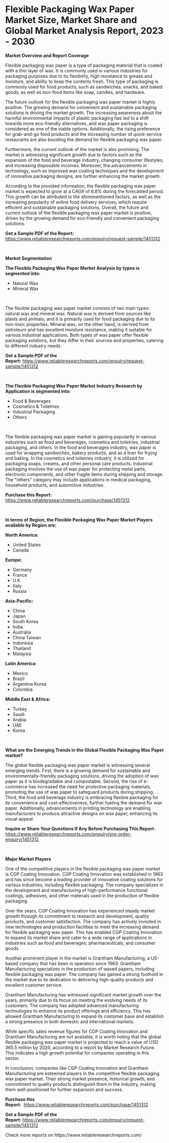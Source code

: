 <p><h1>Flexible Packaging Wax Paper Market Size, Market Share and Global Market Analysis Report, 2023 - 2030</h1></p><p><strong>Market Overview and Report Coverage</strong></p>
<p><p>Flexible packaging wax paper is a type of packaging material that is coated with a thin layer of wax. It is commonly used in various industries for packaging purposes due to its flexibility, high resistance to grease and moisture, and ability to keep the contents fresh. This type of packaging is commonly used for food products, such as sandwiches, snacks, and baked goods, as well as non-food items like soap, candles, and hardware.</p><p>The future outlook for the flexible packaging wax paper market is highly positive. The growing demand for convenient and sustainable packaging solutions is driving the market growth. The increasing awareness about the harmful environmental impacts of plastic packaging has led to a shift towards more eco-friendly alternatives, and wax paper packaging is considered as one of the viable options. Additionally, the rising preference for grab-and-go food products and the increasing number of quick-service restaurants are also boosting the demand for flexible packaging wax paper.</p><p>Furthermore, the current outlook of the market is also promising. The market is witnessing significant growth due to factors such as the expansion of the food and beverage industry, changing consumer lifestyles, and increasing disposable incomes. Moreover, the advancements in technology, such as improved wax coating techniques and the development of innovative packaging designs, are further enhancing the market growth.</p><p>According to the provided information, the flexible packaging wax paper market is expected to grow at a CAGR of 6.8% during the forecasted period. This growth can be attributed to the aforementioned factors, as well as the increasing popularity of online food delivery services, which require efficient and sustainable packaging solutions. Overall, the future and current outlook of the flexible packaging wax paper market is positive, driven by the growing demand for eco-friendly and convenient packaging solutions.</p></p>
<p><strong>Get a Sample PDF of the Report:</strong> <a href="https://www.reliableresearchreports.com/enquiry/request-sample/1451312">https://www.reliableresearchreports.com/enquiry/request-sample/1451312</a></p>
<p>&nbsp;</p>
<p><strong>Market Segmentation</strong></p>
<p><strong>The Flexible Packaging Wax Paper Market Analysis by types is segmented into:</strong></p>
<p><ul><li>Natural Wax</li><li>Mineral Wax</li></ul></p>
<p>&nbsp;</p>
<p><p>The flexible packaging wax paper market consists of two main types: natural wax and mineral wax. Natural wax is derived from sources like plants and animals, and it is primarily used for food packaging due to its non-toxic properties. Mineral wax, on the other hand, is derived from petroleum and has excellent moisture resistance, making it suitable for various industrial applications. Both types of wax paper offer flexible packaging solutions, but they differ in their sources and properties, catering to different industry needs.</p></p>
<p><strong>Get a Sample PDF of the Report:</strong>&nbsp;<a href="https://www.reliableresearchreports.com/enquiry/request-sample/1451312">https://www.reliableresearchreports.com/enquiry/request-sample/1451312</a></p>
<p>&nbsp;</p>
<p><strong>The Flexible Packaging Wax Paper Market Industry Research by Application is segmented into:</strong></p>
<p><ul><li>Food & Beverages</li><li>Cosmetics & Toiletries</li><li>Industrial Packaging</li><li>Others</li></ul></p>
<p>&nbsp;</p>
<p><p>The flexible packaging wax paper market is gaining popularity in various industries such as food and beverages, cosmetics and toiletries, industrial packaging, and others. In the food and beverages industry, wax paper is used for wrapping sandwiches, bakery products, and as a liner for frying and baking. In the cosmetics and toiletries industry, it is utilized for packaging soaps, creams, and other personal care products. Industrial packaging involves the use of wax paper for protecting metal parts, electronic components, and other fragile items during shipping and storage. The "others" category may include applications in medical packaging, household products, and automotive industries.</p></p>
<p><strong>Purchase this Report:</strong>&nbsp; <a href="https://www.reliableresearchreports.com/purchase/1451312">https://www.reliableresearchreports.com/purchase/1451312</a></p>
<p>&nbsp;</p>
<p><strong>In terms of Region, the Flexible Packaging Wax Paper Market Players available by Region are:</strong></p>
<p>
    <p> <strong> North America: </strong>
        <ul>
            <li>United States</li>
            <li>Canada</li>
        </ul>
        </p> 
    <p> <strong> Europe: </strong>
        <ul>
            <li>Germany</li>
            <li>France</li>
            <li>U.K.</li>
            <li>Italy</li>
            <li>Russia</li>
        </ul>
        </p> 
    <p> <strong> Asia-Pacific: </strong>
        <ul>
            <li>China</li>
            <li>Japan</li>
            <li>South Korea</li>
            <li>India</li>
            <li>Australia</li>
            <li>China Taiwan</li>
            <li>Indonesia</li>
            <li>Thailand</li>
            <li>Malaysia</li>
        </ul>
        </p> 
    <p> <strong> Latin America: </strong>
        <ul>
            <li>Mexico</li>
            <li>Brazil</li>
            <li>Argentina Korea</li>
            <li>Colombia</li>
        </ul>
        </p> 
    <p> <strong> Middle East & Africa: </strong>
        <ul>
            <li>Turkey</li>
            <li>Saudi</li>
            <li>Arabia</li>
            <li>UAE</li>
            <li>Korea</li>
        </ul>
    </p>
    </p>
<p>&nbsp;</p>
<p><strong>What are the Emerging Trends in the Global Flexible Packaging Wax Paper market?</strong></p>
<p><p>The global flexible packaging wax paper market is witnessing several emerging trends. First, there is a growing demand for sustainable and environmentally-friendly packaging solutions, driving the adoption of wax paper as it is biodegradable and compostable. Second, the rise of e-commerce has increased the need for protective packaging materials, promoting the use of wax paper to safeguard products during shipping. Third, the food and beverage industry is embracing flexible packaging for its convenience and cost-effectiveness, further fueling the demand for wax paper. Additionally, advancements in printing technology are enabling manufacturers to produce attractive designs on wax paper, enhancing its visual appeal.</p></p>
<p><strong>Inquire or Share Your Questions If Any Before Purchasing This Report</strong>- <a href="https://www.reliableresearchreports.com/enquiry/pre-order-enquiry/1451312">https://www.reliableresearchreports.com/enquiry/pre-order-enquiry/1451312</a></p>
<p>&nbsp;</p>
<p><strong>Major Market Players</strong></p>
<p><p>One of the competitive players in the flexible packaging wax paper market is CGP Coating Innovation. CGP Coating Innovation was established in 1963 and has since become a leading provider of innovative coating solutions for various industries, including flexible packaging. The company specializes in the development and manufacturing of high-performance functional coatings, adhesives, and other materials used in the production of flexible packaging.</p><p>Over the years, CGP Coating Innovation has experienced steady market growth through its commitment to research and development, quality products, and customer satisfaction. The company has actively invested in new technologies and production facilities to meet the increasing demand for flexible packaging wax paper. This has enabled CGP Coating Innovation to expand its market share and cater to a wide range of applications in industries such as food and beverages, pharmaceuticals, and consumer goods.</p><p>Another prominent player in the market is Grantham Manufacturing, a US-based company that has been in operation since 1963. Grantham Manufacturing specializes in the production of waxed papers, including flexible packaging wax paper. The company has gained a strong foothold in the market due to its dedication to delivering high-quality products and excellent customer service.</p><p>Grantham Manufacturing has witnessed significant market growth over the years, primarily due to its focus on meeting the evolving needs of its customers. The company has adopted advanced manufacturing technologies to enhance its product offerings and efficiency. This has allowed Grantham Manufacturing to expand its customer base and establish a strong presence in both domestic and international markets.</p><p>While specific sales revenue figures for CGP Coating Innovation and Grantham Manufacturing are not available, it is worth noting that the global flexible packaging wax paper market is projected to reach a value of USD 365.5 million by 2026, according to a report by Market Research Future. This indicates a high growth potential for companies operating in this sector.</p><p>In conclusion, companies like CGP Coating Innovation and Grantham Manufacturing are esteemed players in the competitive flexible packaging wax paper market. Their strong market presence, historical growth, and commitment to quality products distinguish them in the industry, making them well-positioned for further expansion and success.</p></p>
<p><strong>Purchase this Report:</strong>&nbsp;&nbsp;<a href="https://www.reliableresearchreports.com/purchase/1451312">https://www.reliableresearchreports.com/purchase/1451312</a></p>
<p></p>
<p><strong>Get a Sample PDF of the Report:</strong>&nbsp;<a href="https://www.reliableresearchreports.com/enquiry/request-sample/1451312">https://www.reliableresearchreports.com/enquiry/request-sample/1451312</a></p>
<p>Check more reports on https://www.reliableresearchreports.com/</p>